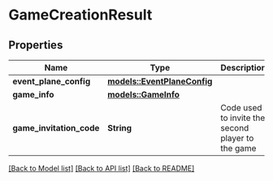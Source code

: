# GameCreationResult

## Properties

Name | Type | Description | Notes
------------ | ------------- | ------------- | -------------
**event_plane_config** | [**models::EventPlaneConfig**](EventPlaneConfig.md) |  | 
**game_info** | [**models::GameInfo**](GameInfo.md) |  | 
**game_invitation_code** | **String** | Code used to invite the second player to the game | 

[[Back to Model list]](../README.md#documentation-for-models) [[Back to API list]](../README.md#documentation-for-api-endpoints) [[Back to README]](../README.md)


